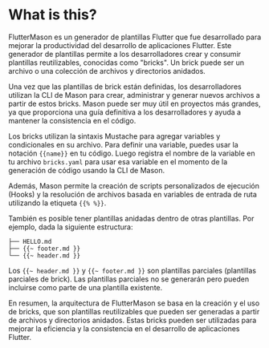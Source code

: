 # What is this?

FlutterMason es un generador de plantillas Flutter que fue desarrollado para mejorar la productividad del desarrollo de aplicaciones Flutter. Este generador de plantillas permite a los desarrolladores crear y consumir plantillas reutilizables, conocidas como "bricks". Un brick puede ser un archivo o una colección de archivos y directorios anidados.

Una vez que las plantillas de brick están definidas, los desarrolladores utilizan la CLI de Mason para crear, administrar y generar nuevos archivos a partir de estos bricks. Mason puede ser muy útil en proyectos más grandes, ya que proporciona una guía definitiva a los desarrolladores y ayuda a mantener la consistencia en el código.

Los bricks utilizan la sintaxis Mustache para agregar variables y condicionales en su archivo. Para definir una variable, puedes usar la notación `{{name}}` en tu código. Luego registra el nombre de la variable en tu archivo `bricks.yaml` para usar esa variable en el momento de la generación de código usando la CLI de Mason.

Además, Mason permite la creación de scripts personalizados de ejecución (Hooks) y la resolución de archivos basada en variables de entrada de ruta utilizando la etiqueta `{{% %}}`.

También es posible tener plantillas anidadas dentro de otras plantillas. Por ejemplo, dada la siguiente estructura:

```
├── HELLO.md
├── {{~ footer.md }}
└── {{~ header.md }}
```

Los `{{~ header.md }}` y `{{~ footer.md }}` son plantillas parciales (plantillas parciales de brick). Las plantillas parciales no se generarán pero pueden incluirse como parte de una plantilla existente.

En resumen, la arquitectura de FlutterMason se basa en la creación y el uso de bricks, que son plantillas reutilizables que pueden ser generadas a partir de archivos y directorios anidados. Estas bricks pueden ser utilizadas para mejorar la eficiencia y la consistencia en el desarrollo de aplicaciones Flutter.
